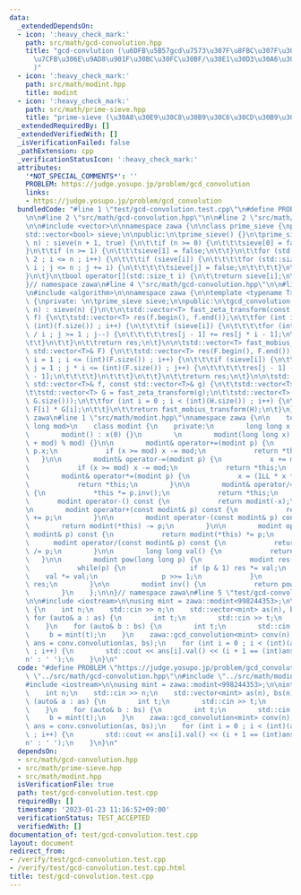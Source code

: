 ```yaml
---
data:
  _extendedDependsOn:
  - icon: ':heavy_check_mark:'
    path: src/math/gcd-convolution.hpp
    title: "gcd-convlution (\u6DFB\u5B57gcd\u7573\u307F\u8FBC\u307F\u30FB\u7D04\u6570\
      \u7CFB\u306E\u9AD8\u901F\u30BC\u30FC\u30BF/\u30E1\u30D3\u30A6\u30B9\u5909\u63DB\
      )"
  - icon: ':heavy_check_mark:'
    path: src/math/modint.hpp
    title: modint
  - icon: ':heavy_check_mark:'
    path: src/math/prime-sieve.hpp
    title: "prime-sieve (\u30A8\u30E9\u30C8\u30B9\u30C6\u30CD\u30B9\u306E\u7BE9)"
  _extendedRequiredBy: []
  _extendedVerifiedWith: []
  _isVerificationFailed: false
  _pathExtension: cpp
  _verificationStatusIcon: ':heavy_check_mark:'
  attributes:
    '*NOT_SPECIAL_COMMENTS*': ''
    PROBLEM: https://judge.yosupo.jp/problem/gcd_convolution
    links:
    - https://judge.yosupo.jp/problem/gcd_convolution
  bundledCode: "#line 1 \"test/gcd-convolution.test.cpp\"\n#define PROBLEM \"https://judge.yosupo.jp/problem/gcd_convolution\"\
    \n\n#line 2 \"src/math/gcd-convolution.hpp\"\n\n#line 2 \"src/math/prime-sieve.hpp\"\
    \n\n#include <vector>\n\nnamespace zawa {\n\nclass prime_sieve {\nprivate:\n\t\
    std::vector<bool> sieve;\n\npublic:\n\tprime_sieve() {}\n\tprime_sieve(std::size_t\
    \ n) : sieve(n + 1, true) {\n\t\tif (n >= 0) {\n\t\t\tsieve[0] = false;\n\t\t\
    }\n\t\tif (n >= 1) {\n\t\t\tsieve[1] = false;\n\t\t}\n\t\tfor (std::size_t i =\
    \ 2 ; i <= n ; i++) {\n\t\t\tif (sieve[i]) {\n\t\t\t\tfor (std::size_t j = i *\
    \ i ; j <= n ; j += i) {\n\t\t\t\t\tsieve[j] = false;\n\t\t\t\t}\n\t\t\t}\n\t\t\
    }\n\t}\n\tbool operator[](std::size_t i) {\n\t\treturn sieve[i];\n\t}\n};\n\n\
    }// namespace zawa\n#line 4 \"src/math/gcd-convolution.hpp\"\n\n#line 6 \"src/math/gcd-convolution.hpp\"\
    \n#include <algorithm>\n\nnamespace zawa {\n\ntemplate <typename T>\nclass gcd_convolution\
    \ {\nprivate: \n\tprime_sieve sieve;\n\npublic:\n\tgcd_convolution(std::size_t\
    \ n) : sieve(n) {}\n\t\n\tstd::vector<T> fast_zeta_transform(const std::vector<T>&\
    \ f) {\n\t\tstd::vector<T> res(f.begin(), f.end());\n\t\tfor (int i = 1 ; i <=\
    \ (int)(f.size()) ; i++) {\n\t\t\tif (sieve[i]) {\n\t\t\t\tfor (int j = (int)res.size()\
    \ / i ; j >= 1 ; j--) {\n\t\t\t\t\tres[j - 1] += res[j * i - 1];\n\t\t\t\t}\n\t\
    \t\t}\n\t\t}\n\t\treturn res;\n\t}\n\n\tstd::vector<T> fast_mobius_transform(const\
    \ std::vector<T>& F) {\n\t\tstd::vector<T> res(F.begin(), F.end());\n\t\tfor (int\
    \ i = 1 ; i <= (int)(F.size()) ; i++) {\n\t\t\tif (sieve[i]) {\n\t\t\t\tfor (int\
    \ j = 1 ; j * i <= (int)(F.size()) ; j++) {\n\t\t\t\t\tres[j - 1] -= res[j * i\
    \ - 1];\n\t\t\t\t}\n\t\t\t}\n\t\t}\n\t\treturn res;\n\t}\n\n\tstd::vector<T> convolution(const\
    \ std::vector<T>& f, const std::vector<T>& g) {\n\t\tstd::vector<T> F = fast_zeta_transform(f);\n\
    \t\tstd::vector<T> G = fast_zeta_transform(g);\n\t\tstd::vector<T> H(std::min(F.size(),\
    \ G.size()));\n\t\tfor (int i = 0 ; i < (int)(H.size()) ; i++) {\n\t\t\tH[i] =\
    \ F[i] * G[i];\n\t\t}\n\t\treturn fast_mobius_transform(H);\n\t}\n};\n\n}// namespace\
    \ zawa\n#line 1 \"src/math/modint.hpp\"\nnamespace zawa {\n\n    template<long\
    \ long mod>\n    class modint {\n    private:\n        long long x;\n\n    public:\n\
    \        modint() : x(0) {}\n        \n        modint(long long x) : x((x % mod\
    \ + mod) % mod) {}\n\n        modint& operator+=(modint p) {\n            x +=\
    \ p.x;\n            if (x >= mod) x -= mod;\n            return *this;\n     \
    \   }\n\n        modint& operator-=(modint p) {\n            x += mod - p.x;\n\
    \            if (x >= mod) x -= mod;\n            return *this;\n        }\n\n\
    \        modint& operator*=(modint p) {\n            x = (1LL * x * p.x % mod);\n\
    \            return *this;\n        }\n\n        modint& operator/=(modint p)\
    \ {\n            *this *= p.inv();\n            return *this;\n        }\n\n \
    \       modint operator-() const {\n            return modint(-x);\n        }\n\
    \n        modint operator+(const modint& p) const {\n            return modint(*this)\
    \ += p;\n        }\n\n        modint operator-(const modint& p) const {\n    \
    \        return modint(*this) -= p;\n        }\n\n        modint operator*(const\
    \ modint& p) const {\n            return modint(*this) *= p;\n        }\n\n  \
    \      modint operator/(const modint& p) const {\n            return modint(*this)\
    \ /= p;\n        }\n\n        long long val() {\n            return x;\n     \
    \   }\n\n        modint pow(long long p) {\n            modint res(1), val(x);\n\
    \            while(p) {\n                if (p & 1) res *= val;\n            \
    \    val *= val;\n                p >>= 1;\n            }\n            return\
    \ res;\n        }\n\n        modint inv() {\n            return pow(mod - 2);\n\
    \        }\n    };\n\n}// namespace zawa\n#line 5 \"test/gcd-convolution.test.cpp\"\
    \n\n#include <iostream>\n\nusing mint = zawa::modint<998244353>;\n\nint main()\
    \ {\n    int n;\n    std::cin >> n;\n    std::vector<mint> as(n), bs(n);\n   \
    \ for (auto& a : as) {\n        int t;\n        std::cin >> t;\n        a = mint(t);\n\
    \    }\n    for (auto& b : bs) {\n        int t;\n        std::cin >> t;\n   \
    \     b = mint(t);\n    }\n    zawa::gcd_convolution<mint> conv(n);\n    auto\
    \ ans = conv.convolution(as, bs);\n    for (int i = 0 ; i < (int)(ans.size())\
    \ ; i++) {\n        std::cout << ans[i].val() << (i + 1 == (int)ans.size() ? '\\\
    n' : ' ');\n    }\n}\n"
  code: "#define PROBLEM \"https://judge.yosupo.jp/problem/gcd_convolution\"\n\n#include\
    \ \"../src/math/gcd-convolution.hpp\"\n#include \"../src/math/modint.hpp\"\n\n\
    #include <iostream>\n\nusing mint = zawa::modint<998244353>;\n\nint main() {\n\
    \    int n;\n    std::cin >> n;\n    std::vector<mint> as(n), bs(n);\n    for\
    \ (auto& a : as) {\n        int t;\n        std::cin >> t;\n        a = mint(t);\n\
    \    }\n    for (auto& b : bs) {\n        int t;\n        std::cin >> t;\n   \
    \     b = mint(t);\n    }\n    zawa::gcd_convolution<mint> conv(n);\n    auto\
    \ ans = conv.convolution(as, bs);\n    for (int i = 0 ; i < (int)(ans.size())\
    \ ; i++) {\n        std::cout << ans[i].val() << (i + 1 == (int)ans.size() ? '\\\
    n' : ' ');\n    }\n}\n"
  dependsOn:
  - src/math/gcd-convolution.hpp
  - src/math/prime-sieve.hpp
  - src/math/modint.hpp
  isVerificationFile: true
  path: test/gcd-convolution.test.cpp
  requiredBy: []
  timestamp: '2023-01-23 11:16:52+09:00'
  verificationStatus: TEST_ACCEPTED
  verifiedWith: []
documentation_of: test/gcd-convolution.test.cpp
layout: document
redirect_from:
- /verify/test/gcd-convolution.test.cpp
- /verify/test/gcd-convolution.test.cpp.html
title: test/gcd-convolution.test.cpp
---
```

